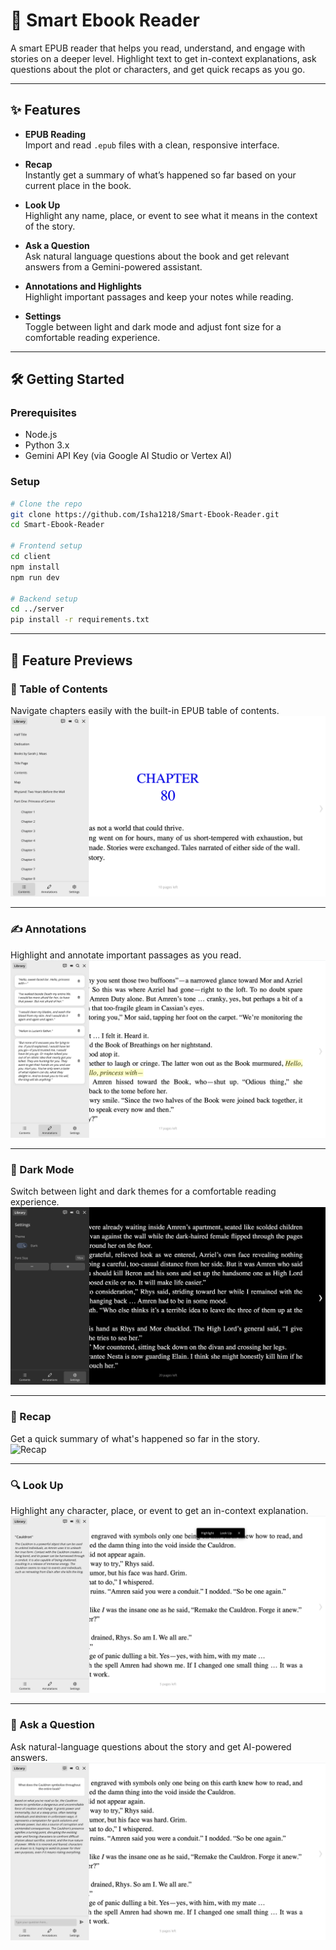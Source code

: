 # 📖 Smart Ebook Reader

A smart EPUB reader that helps you read, understand, and engage with stories on a deeper level. Highlight text to get in-context explanations, ask questions about the plot or characters, and get quick recaps as you go.

---

## ✨ Features

- **EPUB Reading**  
  Import and read `.epub` files with a clean, responsive interface.

- **Recap**  
  Instantly get a summary of what’s happened so far based on your current place in the book.

- **Look Up**  
  Highlight any name, place, or event to see what it means in the context of the story.

- **Ask a Question**  
  Ask natural language questions about the book and get relevant answers from a Gemini-powered assistant.

- **Annotations and Highlights**  
  Highlight important passages and keep your notes while reading.

- **Settings**  
  Toggle between light and dark mode and adjust font size for a comfortable reading experience.

---

## 🛠️ Getting Started

### Prerequisites

- Node.js
- Python 3.x
- Gemini API Key (via Google AI Studio or Vertex AI)

### Setup

```bash
# Clone the repo
git clone https://github.com/Isha1218/Smart-Ebook-Reader.git
cd Smart-Ebook-Reader

# Frontend setup
cd client
npm install
npm run dev

# Backend setup
cd ../server
pip install -r requirements.txt
```

---

## 📸 Feature Previews

### 📑 Table of Contents

Navigate chapters easily with the built-in EPUB table of contents.  
![TOC](screenshots/TOC_Ex.png)

---

### ✍️ Annotations

Highlight and annotate important passages as you read.  
![Annotations](screenshots/Highlight_Ex.png)

---

### 🌙 Dark Mode

Switch between light and dark themes for a comfortable reading experience.  
![Dark Mode](screenshots/Dark_Mode_Ex.png)

---

### 🧠 Recap

Get a quick summary of what's happened so far in the story.  
![Recap](screenshots/recap.png)

---

### 🔍 Look Up

Highlight any character, place, or event to get an in-context explanation.  
![Look Up](screenshots/Lookup_Ex.png)

---

### 💬 Ask a Question

Ask natural-language questions about the story and get AI-powered answers.  
![Q&A](screenshots/QA_Ex.png)
